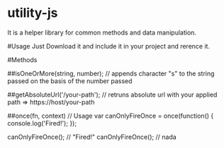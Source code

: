 # utility-js
It is a helper library for common methods and data manipulation.

#Usage
Just Download it and include it in your project and rerence it.

#Methods

##isOneOrMore(string, number); // appends character "s" to the string passed on the basis of the number passed 

##getAbsoluteUrl('/your-path'); // retruns absolute url with your applied path => https://host/your-path


##once(fn, context) 
// Usage
var canOnlyFireOnce = once(function() {
	console.log('Fired!');
});

canOnlyFireOnce(); // "Fired!"
canOnlyFireOnce(); // nada
